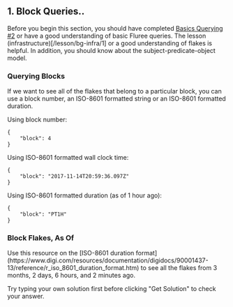 ## 1. Block Queries..

Before you begin this section, you should have completed [Basics Querying #2](/lesson/bg-query/2) or have a good understanding of basic Fluree queries. The lesson (infrastructure)[/lesson/bg-infra/1] or a good understanding of flakes is helpful. In addition, you should know about the subject-predicate-object model.

### Querying Blocks
If we want to see all of the flakes that belong to a particular block, you can use a block number, an ISO-8601 formatted string or an ISO-8601 formatted duration. 

Using block number: 

```
{
    "block": 4
}
```

Using ISO-8601 formatted wall clock time:

```
{
    "block": "2017-11-14T20:59:36.097Z"
}
```

Using ISO-8601 formatted duration (as of 1 hour ago):
```
{
    "block": "PT1H"
}
```

<div class="challenge">
<h3>Block Flakes, As Of</h3>
<p>Use this resource on the [ISO-8601 duration format](https://www.digi.com/resources/documentation/digidocs/90001437-13/reference/r_iso_8601_duration_format.htm) to see all the flakes from 3 months, 2 days, 6 hours, and 2 minutes ago.</p>
<p>Try typing your own solution first before clicking "Get Solution" to check your answer. </p>
</div>